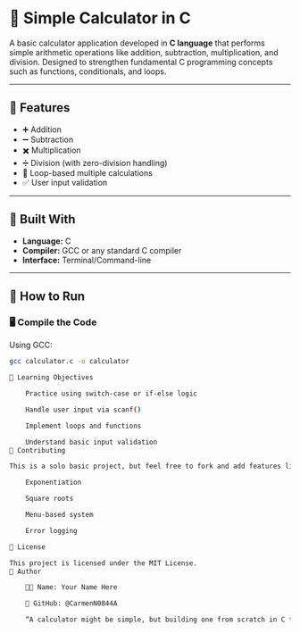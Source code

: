 # 🧮 Simple Calculator in C

A basic calculator application developed in **C language** that performs simple arithmetic operations like addition, subtraction, multiplication, and division. Designed to strengthen fundamental C programming concepts such as functions, conditionals, and loops.

---

## 📌 Features

- ➕ Addition
- ➖ Subtraction
- ✖️ Multiplication
- ➗ Division (with zero-division handling)
- 🔄 Loop-based multiple calculations
- ✅ User input validation

---

## 🧰 Built With

- **Language:** C
- **Compiler:** GCC or any standard C compiler
- **Interface:** Terminal/Command-line

---

## 🚀 How to Run

### 🖥️ Compile the Code

Using GCC:

```bash
gcc calculator.c -o calculator

🧠 Learning Objectives

    Practice using switch-case or if-else logic

    Handle user input via scanf()

    Implement loops and functions

    Understand basic input validation
🙌 Contributing

This is a solo basic project, but feel free to fork and add features like:

    Exponentiation

    Square roots

    Menu-based system

    Error logging

📄 License

This project is licensed under the MIT License.
👤 Author

    👨‍💻 Name: Your Name Here

    🐙 GitHub: @CarmenN0844A

    “A calculator might be simple, but building one from scratch in C teaches you how computers actually think.”
